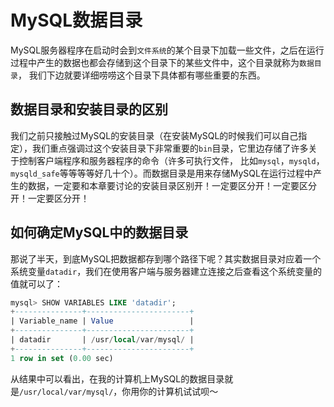 # MySQL数据目录

MySQL服务器程序在启动时会到`文件系统`的某个目录下加载一些文件，之后在运行过程中产生的数据也都会存储到这个目录下的某些文件中，这个目录就称为`数据目录`，
我们下边就要详细唠唠这个目录下具体都有哪些重要的东西。

## 数据目录和安装目录的区别

我们之前只接触过MySQL的安装目录（在安装MySQL的时候我们可以自己指定），我们重点强调过这个安装目录下非常重要的`bin`目录，它里边存储了许多关于控制客户端程序和服务器程序的命令（许多可执行文件，
比如`mysql`，`mysqld`，`mysqld_safe`等等等等好几十个）。而数据目录是用来存储MySQL在运行过程中产生的数据，一定要和本章要讨论的安装目录区别开！一定要区分开！一定要区分开！一定要区分开！

## 如何确定MySQL中的数据目录

那说了半天，到底MySQL把数据都存到哪个路径下呢？其实数据目录对应着一个系统变量`datadir`，我们在使用客户端与服务器建立连接之后查看这个系统变量的值就可以了：

```sql
mysql> SHOW VARIABLES LIKE 'datadir';
+---------------+-----------------------+
| Variable_name | Value                 |
+---------------+-----------------------+
| datadir       | /usr/local/var/mysql/ |
+---------------+-----------------------+
1 row in set (0.00 sec)
```
从结果中可以看出，在我的计算机上MySQL的数据目录就是`/usr/local/var/mysql/`，你用你的计算机试试呗～